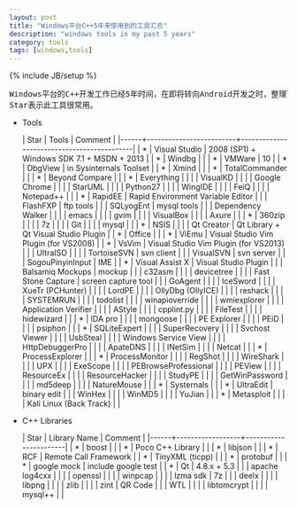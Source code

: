 ```yaml
---
layout: post
title: "Windows平台C++5年来使用到的工具汇总"
description: "windows tools in my past 5 years"
category: tools
tags: [windows,tools]
---
```

{% include JB/setup %}

<pre>
Windows平台的C++开发工作已经5年时间，在即将转向Android开发之时，整理下曾经使用到的工具。
Star表示此工具很常用。
</pre>

- Tools

  | Star | Tools                   | Comment                                    |
  |------+-------------------------+--------------------------------------------|
  | *    | Visual Studio           | 2008 (SP1) + Windows SDK 7.1 + MSDN + 2013 |
  | *    | Windbg                  |                                            |
  | *    | VMWare                  | 10                                         |
  | *    | DbgView                 | in Sysinternals Toolset                    |
  | *    | Xmind                   |                                            |
  | *    | TotalCommander          |                                            |
  | *    | Beyond Compare          |                                            |
  | *    | Everything              |                                            |
  |      | VisualKD                |                                            |
  |      | Google Chrome           |                                            |
  |      | StarUML                 |                                            |
  |      | Python27                |                                            |
  |      | WingIDE                 |                                            |
  |      | FeiQ                    |                                            |
  |      | Notepad++               |                                            |
  | *    | RapidEE                 | Rapid Environment Variable Editor          |
  |      | FlashFXP                | ftp tools                                  |
  |      | SQLyogEnt               | mysql tools                                |
  |      | Dependency Walker       |                                            |
  |      | emacs                   |                                            |
  |      | gvim                    |                                            |
  |      | VisualBox               |                                            |
  |      | Axure                   |                                            |
  | *    | 360zip                  |                                            |
  |      | 7z                      |                                            |
  |      | Git                     |                                            |
  |      | mysql                   |                                            |
  | *    | NSIS                    |                                            |
  |      | Qt Creator              | Qt Library + Qt Visual Studio Plugin       |
  | *    | Office                  |                                            |
  | *    | ViEmu                   | Visual Studio Vim Plugin (for VS2008)      |
  | *    | VsVim                   | Visual Studio Vim Plugin (for VS2013)      |
  |      | UltraISO                |                                            |
  |      | TortoiseSVN             | svn client                                 |
  |      | VisualSVN               | svn server                                 |
  |      | SogouPinyinInput        | IME                                        |
  | *    | Visual Assist X         | Visual Studio Plugin                       |
  |      | Balsamiq Mockups        | mockup                                     |
  |      | c32asm                  |                                            |
  |      | devicetree              |                                            |
  |      | Fast Stone Capture      | screen capture tool                        |
  |      | GoAgent                 |                                            |
  |      | IceSword                |                                            |
  |      | XueTr (PCHunter)        |                                            |
  |      | LordPE                  |                                            |
  |      | OllyDbg (OllyICE)       |                                            |
  |      | reshack                 |                                            |
  |      | SYSTEMRUN               |                                            |
  |      | todolist                |                                            |
  |      | winapioverride          |                                            |
  |      | wmiexplorer             |                                            |
  |      | Application Verifier    |                                            |
  |      | AStyle                  |                                            |
  |      | cpplint.py              |                                            |
  |      | FileTest                |                                            |
  |      | hidewizard              |                                            |
  | *    | IDA pro                 |                                            |
  |      | mongoose                |                                            |
  |      | PE Explorer             |                                            |
  |      | PEiD                    |                                            |
  |      | psiphon                 |                                            |
  | *    | SQLiteExpert            |                                            |
  |      | SuperRecovery           |                                            |
  |      | Svchost Viewer          |                                            |
  |      | UsbSteal                |                                            |
  |      | Windows Service View    |                                            |
  |      | HttpDebuggerPro         |                                            |
  |      | ApateDNS                |                                            |
  |      | INetSim                 |                                            |
  |      | Netcat                  |                                            |
  | *    | ProcessExplorer         |                                            |
  | *    | ProcessMonitor          |                                            |
  |      | RegShot                 |                                            |
  |      | WireShark               |                                            |
  |      | UPX                     |                                            |
  |      | ExeScope                |                                            |
  |      | PEBrowseProfessional    |                                            |
  |      | PEView                  |                                            |
  |      | ResourceEx              |                                            |
  |      | ResourceHacker          |                                            |
  |      | StudyPE                 |                                            |
  |      | GetWinPassword          |                                            |
  |      | md5deep                 |                                            |
  |      | NatureMouse             |                                            |
  | *    | Systernals              |                                            |
  | *    | UltraEdit               | binary edit                                |
  |      | WinHex                  |                                            |
  |      | WinMD5                  |                                            |
  |      | YuJian                  |                                            |
  | *    | Metasploit              |                                            |
  |      | Kali Linux (Back Track) |                                            |


- C++ Libraries

  | Star | Library Name     | Comment               |
  |------+------------------+-----------------------|
  | *    | boost            |                       |
  | *    | Poco C++ Library |                       |
  | *    | libjson          |                       |
  | *    | RCF              | Remote Call Framework |
  | *    | TinyXML (ticpp)  |                       |
  | *    | protobuf         |                       |
  | *    | google mock      | include google test   |
  | *    | Qt               | 4.8.x + 5.3           |
  |      | apache log4cxx   |                       |
  |      | openssl          |                       |
  |      | winpcap          |                       |
  |      | lzma sdk         | 7z                    |
  |      | deelx            |                       |
  |      | libpng           |                       |
  |      | zlib             |                       |
  |      | zint             | QR Code               |
  |      | WTL              |                       |
  |      | libtomcrypt      |                       |
  |      | mysql++          |                       |
